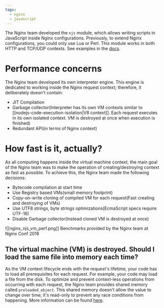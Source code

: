 ```yaml
---
tags:
  - nginx
  - javascript
---
```

The Nginx team developed the `njs` module, which allows writing scripts in JavaScript inside Nginx configurations. Previously, to extend Nginx configurations, you could only use Lua or Perl. This module works in both HTTP and TCP/UDP contexts. See examples in the [docs](https://nginx.org/en/docs/njs/).
# Performance concerns
The Nginx team developed its own interpreter engine. This engine is dedicated to working inside the Nginx request context; therefore, it deliberately doesn't contain:
- JIT Compilation
- Garbage collector(Interpreter has its own VM contexts similar to [[nodejs-code-execution-isolation|V8 context]]. Each request executes in its own isolated context. VM is destroyed at once when execution is finished)
- Redundant API(in terms of Nginx context)
# How fast is it, actually?
As all computing happens inside the virtual machine context, the main goal of the Nginx team was to make the operation of creating/destroying context as fast as possible. To achieve this, the Nginx team made the following decisions:
- Bytecode compilation at start time
- Use Registry based VMs(small memory footprint)
- Copy-on-write cloning of compiled VM for each request(Fast creating and destroying of VMs)
- Use UTF8 strings, byte strings optimizations(EcmaScript specs require UTF-16)
- Disable Garbage collector(Instead cloned VM is destroyed at once)

![[nginx_njs_vm_perf.png]] Benchmarks provided by the Nginx team at Nginx Conf 2018

## The virtual machine (VM) is destroyed. Should I load the same file into memory each time?
As the VM context lifecycle ends with the request's lifetime, your code has to load all prerequisites for each request. For example, your code may load a file from the disk. To optimize and prevent context-less operations from occurring with each request, the Nginx team provides shared memory called `preloaded_object`. This shared memory doesn't allow the value to change over time; it's read-only to prevent any race conditions from happening. More information can be found [here](https://nginx.org/en/docs/njs/preload_objects.html).
